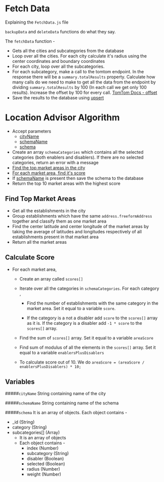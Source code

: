 # Fetch Data

Explaining the `FetchData.js` file

`backupData` and `deleteData` functions do what they say.

The `fetchData` function -

-   Gets all the cities and subcategories from the database
-   Loop over all the cities. For each city calculate it's radius using the center coordinates and boundary coordinates
-   For each city, loop over all the subcategories.
-   For each subcategory, make a call to the tomtom endpoint. In the response there will be a `summary.totalResults` property. Calculate how many calls do we need to make to get all the data from the endpoint by dividing `summary.totalResults` by 100 (In each call we get only 100 results). Increase the offset by 100 for every call. [TomTom Docs - offset](https://developer.tomtom.com/search-api/search-api-documentation-search/fuzzy-search)
-   Save the results to the database using [upsert](https://mongoosejs.com/docs/tutorials/findoneandupdate.html#upsert)

# Location Advisor Algorithm

-   Accept parameters
    -   [cityName](#cityname)
    -   [schemaName](#schemaname)
    -   [schema](#schema)
-   Create an array `schemaCategories` which contains all the selected categories (both enablers and disablers). If there are no selected categories, return an error with a message
-   [Find the top market areas in the city](#find-top-market-areas)
-   [For each market area, find it's score](#calculate-score)
-   If [schemaName]() is present then save the schema to the database
-   Return the top 10 market areas with the highest score

## Find Top Market Areas

-   Get all the establishments in the city
-   Group establishments which have the same `address.freeformAddress` together and classify them as one market area
-   Find the center latitude and center longitude of the market areas by taking the average of latitudes and longitudes respectively of all establishments present in that market area
-   Return all the market areas

## Calculate Score

-   For each market area,

    -   Create an array called `scores[]`

    -   Iterate over all the categories in `schemaCategories`. For each category ,

        -   Find the number of establishments with the same category in the market area. Set it equal to a variable `score`.

        -   If the category is a not a disabler add `score` to the `scores[]` array as it is. If the category is a disabler add `-1 * score` to the `scores[]` array.

    -   Find the sum of `scores[]` array. Set it equal to a variable `areaScore`

    -   Find sum of modulus of all the elements in the `scores[]` array. Set it equal to a variable `enablersPlusDisablers`

    -   To calculate score out of 10. We do
        `areaScore = (areaScore / enablersPlusDisablers) * 10;`

## Variables

#####`cityName`
String containing name of the city

#####`schemaName`
String containing name of the schema

#####`schema`
It is an array of objects. Each object contains -

-   \_id (String)
-   category (String)
-   subcategories[] (Array)
    -   It is an array of objects
    -   Each object contains -
        -   index (Number)
        -   subcategory (String)
        -   disabler (Boolean)
        -   selected (Boolean)
        -   radius (Number)
        -   weight (Number)
